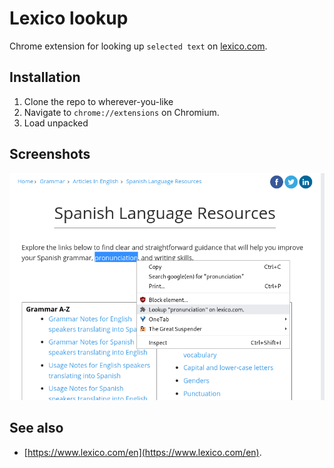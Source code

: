 # Lexico lookup

Chrome extension for looking up `selected text` on [lexico.com](https://www.lexico.com/en).

## Installation

1. Clone the repo to wherever-you-like
2. Navigate to `chrome://extensions` on Chromium.
3. Load unpacked

## Screenshots

![image](/images/screenshot.png)


## See also

- [https://www.lexico.com/en](https://www.lexico.com/en).


